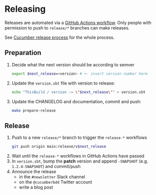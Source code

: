 Releasing
=========

Releases are automated via a [GitHub Actions workflow](./.github/workflows/release-sbt.yml). Only people with permission to push to `release/*` branches can make releases.

See [Cucumber release process](https://github.com/cucumber/.github/blob/main/RELEASING.md) for the whole process.

## Preparation

1. Decide what the next version should be according to semver
   ```bash
   export $next_release=<version> # <- insert version number here
   ```
1. Update the `version.sbt` file with version to release:
    ```bash
    echo "ThisBuild / version := \"$next_release\"" > version.sbt
    ```
1. Update the CHANGELOG and documentation, commit and push:
    ```bash
    make prepare-release
    ```

## Release

1. Push to a new `release/*` branch to trigger the `release-*` workflows
   ```bash
   git push origin main:release/v$next_release
   ```
1. Wait until the `release-*` workflows in GitHub Actions have passed
1. In `version.sbt`, bump the **patch** version and append `-SNAPSHOT` (e.g. `1.2.4-SNAPSHOT`) and commit/push
1. Announce the release
   * in the `#newsletter` Slack channel
   * on the `@cucumberbdd` Twitter account
   * write a blog post

